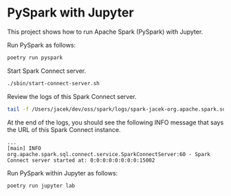 # PySpark with Jupyter

This project shows how to run Apache Spark (PySpark) with Jupyter.

Run PySpark as follows:

```bash
poetry run pyspark
```

Start Spark Connect server.

```bash
./sbin/start-connect-server.sh
```

Review the logs of this Spark Connect server.

```bash
tail -f /Users/jacek/dev/oss/spark/logs/spark-jacek-org.apache.spark.sql.connect.service.SparkConnectServer-1-Jaceks-Mac-mini.local.out
```

At the end of the logs, you should see the following INFO message that says the URL of this Spark Connect instance.

```text
...
[main] INFO  org.apache.spark.sql.connect.service.SparkConnectServer:60 - Spark Connect server started at: 0:0:0:0:0:0:0:0:15002
```

Run PySpark within Jupyter as follows:

```bash
poetry run jupyter lab
```
